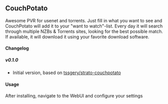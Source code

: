 ## CouchPotato
Awesome PVR for usenet and torrents. Just fill in what you want to see and CouchPotato will add it to your "want to watch"-list. Every day it will search through multiple NZBs & Torrents sites, looking for the best possible match. If available, it will download it using your favorite download software.

#### Changelog

##### v0.1.0
* Initial version, based on [tssgery/strato-couchpotato](https://hub.docker.com/r/tssgery/strato-couchpotato/)

#### Usage
After installing, navigate to the WebUI and configure your settings

